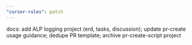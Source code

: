 ```yaml
---
"cursor-rules": patch
---
```


docs: add ALP logging project (erd, tasks, discussion); update pr-create usage guidance; dedupe PR template; archive pr-create-script project
